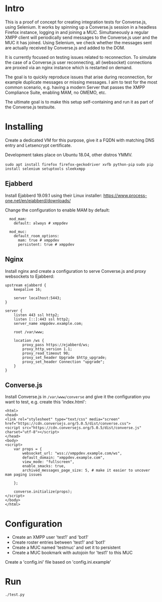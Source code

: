 # Intro

This is a proof of concept for creating integration tests for Converse.js, using Selenium. It works by spinning up a Converse.js session in a headless Firefox instance, logging in and joining a MUC. Simultaneously a regular XMPP client will periodically send messages to the Converse.js user and the MUC it has joined. Using Selenium, we check whether the messages sent are actually received by Converse.js and added to the DOM.

It is currently focused on testing issues related to reconnection. To simulate the case of a Converse.js user reconnecting, all (websocket) connections are proxied via an nginx instance which is restarted on demand.

The goal is to quickly reproduce issues that arise during reconnection, for example duplicate messages or missing messages. I aim to test for the most common scenario, e.g. having a modern Server that passes the XMPP Compliance Suite, enabling MAM, no OMEMO, etc.

The ultimate goal is to make this setup self-containing and run it as part of the Converse.js testsuite.

# Installing

Create a dedicated VM for this purpose, give it a FQDN with matching DNS entry and Letsencrypt certificate.

Development takes place on Ubuntu 18.04, other distros YMMV.

`sudo apt install firefox firefox-geckodriver xvfb python-pip`
`sudo pip install selenium setuptools sleekxmpp`

## Ejabberd

Install Ejabberd 19.09.1 using their Linux installer: https://www.process-one.net/en/ejabberd/downloads/

Change the configuration to enable MAM by default:

```
  mod_mam:
    default: always # xmppdev

  mod_muc:
    default_room_options:
      mam: true # xmppdev
      persistent: true # xmppdev
```

## Nginx

Install nginx and create a configuration to serve Converse.js and proxy websockets to Ejabberd:

```
upstream ejabberd {
    keepalive 16;
    
    server localhost:5443;
}
    
server {
    listen 443 ssl http2;
    listen [::]:443 ssl http2;
    server_name xmppdev.example.com;

    root /var/www;
    
    location /ws {
        proxy_pass https://ejabberd/ws;
        proxy_http_version 1.1;
        proxy_read_timeout 90;
        proxy_set_header Upgrade $http_upgrade;
        proxy_set_header Connection "upgrade";
    }
}
```

## Converse.js

Install Converse.js in `/var/www/converse` and give it the configuration you want to test, e.g. create this 'index.html':

```
<html>
<head>
<link rel="stylesheet" type="text/css" media="screen" href="https://cdn.conversejs.org/5.0.5/dist/converse.css">
<script src="https://cdn.conversejs.org/5.0.5/dist/converse.js" charset="utf-8"></script>
</head>
<body>
<script>
    var props = {
        websocket_url: "wss://xmppdev.example.com/ws",
        default_domain: "xmppdev.example.com",
        view_mode: "fullscreen",
        enable_smacks: true,
        archived_messages_page_size: 5, # make it easier to uncover mam paging issues
        
    };

    converse.initialize(props);
</script>
</body>
</html>
```

# Configuration

* Create an XMPP user 'test1' and 'bot1'
* Create roster entries between 'test1' and 'bot1'
* Create a MUC named 'testmuc' and set it to persistent
* Create a MUC bookmark with autojoin for 'test1' to this MUC

Create a 'config.ini' file based on 'config.ini.example'

# Run

`./test.py`
